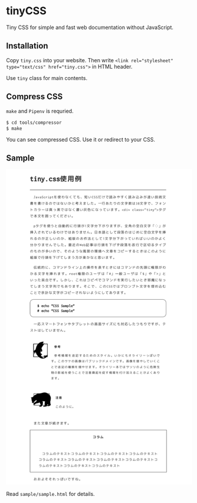 # tinyCSS

Tiny CSS for simple and fast web documentation without JavaScript.

## Installation

Copy `tiny.css` into your website. Then write `<link rel="stylesheet" type="text/css" href="tiny.css">` in HTML header.

Use `tiny` class for main contents.

## Compress CSS

`make` and `Pipenv` is requried.

```
$ cd tools/compressor
$ make
```

You can see compressed CSS. Use it or redirect to your CSS.

## Sample

![](./sample/sample.png)

Read `sample/sample.html` for details.
